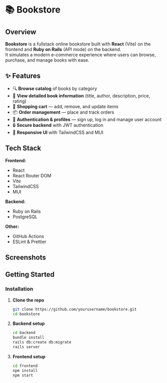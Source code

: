 # 📚 Bookstore

## Overview

**Bookstore** is a fullstack online bookstore built with **React** (Vite) on the frontend and **Ruby on Rails** (API mode) on the backend.  
It simulates a modern e-commerce experience where users can browse, purchase, and manage books with ease.

## ✨ Features

- 🔍 **Browse catalog** of books by category
- 📖 **View detailed book information** (title, author, description, price, rating)
- 🛒 **Shopping cart** — add, remove, and update items
- 📦 **Order management** — place and track orders
- 👤 **Authentication & profiles** — sign up, log in and manage user account
- 🔒 **Secure backend** with JWT authentication
- 📱 **Responsive UI** with TailwindCSS and MUI

## Tech Stack

**Frontend:**

- React
- React Router DOM
- Vite
- TailwindCSS
- MUI

**Backend:**

- Ruby on Rails
- PostgreSQL

**Other:**

- GitHub Actions
- ESLint & Prettier

## Screenshots

## Getting Started

### Installation

1. **Clone the repo**
   ```bash
   git clone https://github.com/yourusername/bookstore.git
   cd bookstore
   ```

2. **Backend setup**
   ```bash
   cd backend
   bundle install
   rails db:create db:migrate
   rails server
   ```

3. **Frontend setup**
   ```bash
   cd frontend
   npm install
   npm start
   ```